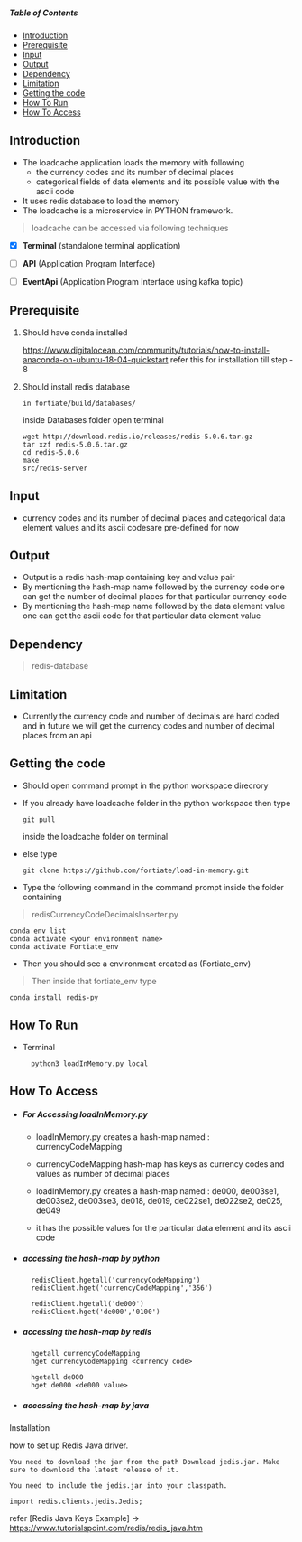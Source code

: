 ##### Table of Contents  
+ [Introduction](#introduction) 
+ [Prerequisite](#prerequisite) 
+ [Input](#input)
+ [Output](#output) 
+ [Dependency](#dependancy)
+ [Limitation](#limitation)
+ [Getting the code](#getting_the_code)
+ [How To Run](#how_to_run)
+ [How To Access](#how_to_access)


<a name="introduction"/>

## Introduction
+ The loadcache application loads the memory with following 
    + the currency codes and its number of decimal places
    + categorical fields of data elements and its possible value with the ascii code
+ It uses redis database to load the memory
+ The loadcache is a microservice in PYTHON framework.
> loadcache can be accessed via following techniques
- [x] **Terminal** (standalone terminal application)
- [ ] **API** (Application Program Interface)
- [ ] **EventApi** (Application Program Interface using kafka topic)


<a name="prerequiste"/> 

## Prerequisite


1. Should have conda installed

    https://www.digitalocean.com/community/tutorials/how-to-install-anaconda-on-ubuntu-18-04-quickstart
    refer this for installation till step - 8

2. Should install redis database
       
       in fortiate/build/databases/
       
    inside Databases folder open terminal
       
       wget http://download.redis.io/releases/redis-5.0.6.tar.gz
       tar xzf redis-5.0.6.tar.gz
       cd redis-5.0.6
       make
       src/redis-server 
 

<a name="input"/> 

## Input

+ currency codes and its number of decimal places and categorical 
data element values and its ascii codesare pre-defined for now

<a name="output"/>

## Output

+ Output is a redis hash-map containing key and value pair
+ By mentioning the hash-map name followed by the currency code one can 
get the number of decimal places for that particular currency code 
+ By mentioning the hash-map name followed by the data element value one can 
get the ascii code for that particular data element value 


<a name="dependancy"/>

## Dependency
> redis-database

<a name="limitation"/>

## Limitation

+ Currently the currency code and number of decimals are hard coded and 
in future we will get the currency codes and number of decimal places 
from an api

<a name="getting_the_code"/>

## Getting the code
    
+ Should open command prompt in the python workspace direcrory
+ If you already have loadcache folder in the python workspace then type    
        
      git pull
    inside the loadcache folder on terminal
    
+ else type
    
      git clone https://github.com/fortiate/load-in-memory.git

    
+ Type the following command in the command prompt inside the folder containing
    
> redisCurrencyCodeDecimalsInserter.py
    
    conda env list
    conda activate <your environment name>
    conda activate Fortiate_env
    
+ Then you should see a environment created as (Fortiate_env)

> Then inside that fortiate_env type

    conda install redis-py


<a name="how_to_run"/>

## How To Run
+ Terminal

        python3 loadInMemory.py local

<a name="how_to_access"/>

## How To Access


+ ##### For Accessing loadInMemory.py

    + loadInMemory.py creates a hash-map named : currencyCodeMapping 
 
    + currencyCodeMapping hash-map has keys as currency codes and values as number of decimal places
    
    + loadInMemory.py creates a hash-map named : de000, de003se1, de003se2, de003se3, de018, de019,
                                                 de022se1, de022se2, de025, de049
    + it has the possible values for the particular data element and its ascii code

+ ##### accessing the hash-map by python 
        
        redisClient.hgetall('currencyCodeMapping')
        redisClient.hget('currencyCodeMapping','356') 
        
        redisClient.hgetall('de000')
        redisClient.hget('de000','0100')
        
+ ##### accessing the hash-map by redis
 
        hgetall currencyCodeMapping
        hget currencyCodeMapping <currency code>
        
        hgetall de000
        hget de000 <de000 value>
        
+ ##### accessing the hash-map by java

Installation

how to set up Redis Java driver.

    You need to download the jar from the path Download jedis.jar. Make sure to download the latest release of it.

    You need to include the jedis.jar into your classpath.
    
    import redis.clients.jedis.Jedis; 

refer [Redis Java Keys Example] -> https://www.tutorialspoint.com/redis/redis_java.htm
